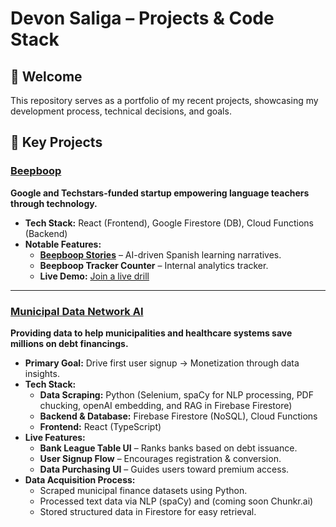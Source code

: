 # Devon Saliga – Projects & Code Stack

## 👋 Welcome
This repository serves as a portfolio of my recent projects, showcasing my development process, technical decisions, and goals. 

## 📌 Key Projects

### <a href="https://speak.beepboop.us" target="_blank">Beepboop</a>
**Google and Techstars-funded startup empowering language teachers through technology.**
- **Tech Stack:** React (Frontend), Google Firestore (DB), Cloud Functions (Backend)
- **Notable Features:**
  - **<a href="https://friends.beepboop.us/stories" target="_blank">Beepboop Stories</a>** – AI-driven Spanish learning narratives.
  - **Beepboop Tracker Counter** – Internal analytics tracker.
  - **Live Demo:** <a href="https://speak.beepboop.us" target="_blank">Join a live drill</a>

---

### <a href="https://mudan.ai" target="_blank">Municipal Data Network AI</a>
**Providing data to help municipalities and healthcare systems save millions on debt financings.**
- **Primary Goal:** Drive first user signup → Monetization through data insights.
- **Tech Stack:** 
  - **Data Scraping:** Python (Selenium, spaCy for NLP processing, PDF chucking, openAI embedding, and RAG in Firebase Firestore)
  - **Backend & Database:** Firebase Firestore (NoSQL), Cloud Functions
  - **Frontend:** React (TypeScript)
- **Live Features:**
  - **Bank League Table UI** – Ranks banks based on debt issuance.
  - **User Signup Flow** – Encourages registration & conversion.
  - **Data Purchasing UI** – Guides users toward premium access.
- **Data Acquisition Process:**
  - Scraped municipal finance datasets using Python.
  - Processed text data via NLP (spaCy) and (coming soon Chunkr.ai)
  - Stored structured data in Firestore for easy retrieval.
    
